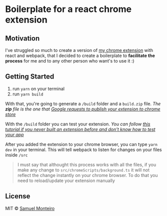 # Boilerplate for a react chrome extension

## Motivation

I've struggled so much to create a version of [my chrome extension](https://chrome.google.com/webstore/detail/add-to-spotify/fbfmfpmhahghhicbcjnndadbmjojaonf) with react and webpack, that I decided to create a boilerplate to **facilitate the process** for me and to any other person who want's to use it :)

## Getting Started

1. run `yarn` on your terminal
2. run `yarn build`

With that, you're going to generate a `/build` folder and a `build.zip` file.
_The **zip** file is the one that [Google requests to publish your extension to chrome store](https://developer.chrome.com/webstore/publish#:~:text=To%20upload%20your%20item%2C%20you,version%20of%20the%20metadata%2C%20incremented)_

With the `/build` folder you can test your extension.
_You can follow [this tutorial if you never built an extension before and don't know how to test your app](https://developer.chrome.com/extensions/getstarted)_

After you added the extension to your chrome browser, you can type `yarn dev` in your terminal. This will tell webpack to listen for changes on your files inside `/src`

> I must say that althought this process works with all the files, if you make any change to `src/chromeScripts/background.ts` it will not reflect the change instantly on your chrome browser. To do that you need to reload/update your extension manually

## License

MIT © [Samuel Monteiro](https://samuelmonteiro.netlify.com/)

